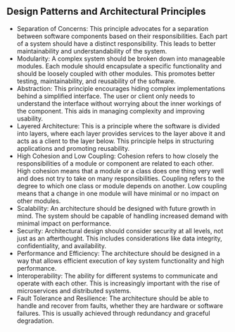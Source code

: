 ## Design Patterns and Architectural Principles


- Separation of Concerns: This principle advocates for a separation between software components based on their responsibilities. Each part of a system should have a distinct responsibility. This leads to better maintainability and understandability of the system.
- Modularity: A complex system should be broken down into manageable modules. Each module should encapsulate a specific functionality and should be loosely coupled with other modules. This promotes better testing, maintainability, and reusability of the software.
- Abstraction: This principle encourages hiding complex implementations behind a simplified interface. The user or client only needs to understand the interface without worrying about the inner workings of the component. This aids in managing complexity and improving usability.
- Layered Architecture: This is a principle where the software is divided into layers, where each layer provides services to the layer above it and acts as a client to the layer below. This principle helps in structuring applications and promoting reusability.
- High Cohesion and Low Coupling: Cohesion refers to how closely the responsibilities of a module or component are related to each other. High cohesion means that a module or a class does one thing very well and does not try to take on many responsibilities. Coupling refers to the degree to which one class or module depends on another. Low coupling means that a change in one module will have minimal or no impact on other modules.
- Scalability: An architecture should be designed with future growth in mind. The system should be capable of handling increased demand with minimal impact on performance.
- Security: Architectural design should consider security at all levels, not just as an afterthought. This includes considerations like data integrity, confidentiality, and availability.
- Performance and Efficiency: The architecture should be designed in a way that allows efficient execution of key system functionality and high performance.
- Interoperability: The ability for different systems to communicate and operate with each other. This is increasingly important with the rise of microservices and distributed systems.
- Fault Tolerance and Resilience: The architecture should be able to handle and recover from faults, whether they are hardware or software failures. This is usually achieved through redundancy and graceful degradation.
